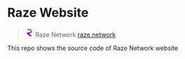 # Raze Website
> <img alt="" padding="10 0" src="https://github.com/Raze-Net/Raze_website/blob/main/favicon.png" height="20"> Raze Network
> [raze.network](https://www.raze.network/)

This repo shows the source code of Raze Network website